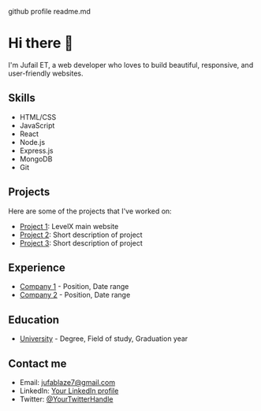 github profile readme.md

# Hi there 👋

I'm Jufail ET, a web developer who loves to build beautiful, responsive, and user-friendly websites. 

## Skills

- HTML/CSS
- JavaScript
- React
- Node.js
- Express.js
- MongoDB
- Git

## Projects

Here are some of the projects that I've worked on:

- [Project 1](https://levelx.in): LevelX main website
- [Project 2](link): Short description of project
- [Project 3](link): Short description of project

## Experience

- [Company 1](link) - Position, Date range
- [Company 2](link) - Position, Date range

## Education

- [University](link) - Degree, Field of study, Graduation year

## Contact me

- Email: jufablaze7@gmail.com
- LinkedIn: [Your LinkedIn profile](link)
- Twitter: [@YourTwitterHandle](link)
